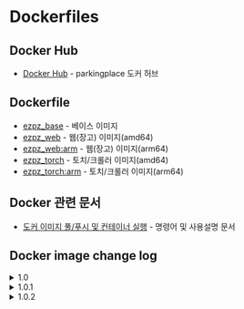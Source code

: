 # Dockerfiles

## Docker Hub
- [Docker Hub](https://hub.docker.com/repositories/parkingplace) - parkingplace 도커 허브

## Dockerfile
- [ezpz_base](./Dockerfile.base) - 베이스 이미지
- [ezpz_web](./Dockerfile.web) - 웹(장고) 이미지(amd64)
- [ezpz_web:arm](./Dockerfile.web.arm) - 웹(장고) 이미지(arm64)
- [ezpz_torch](./Dockerfile.torch) - 토치/크롤러 이미지(amd64)
- [ezpz_torch:arm](./Dockerfile.torch.arm) - 토치/크롤러 이미지(arm64)

## Docker 관련 문서
- [도커 이미지 풀/푸시 및 컨테이너 실행](./docker.ipynb) - 명령어 및 사용설명 문서

## Docker image change log
<details>
<summary> 1.0 </summary>

<!-- summary 아래 한칸 공백 두어야함 -->
- 이미지 빌드
</details>

<details>
<summary> 1.0.1 </summary>

<!-- summary 아래 한칸 공백 두어야함 -->
- 기존 이미지에 필요 패키지 설치
</details>

<details>
<summary> 1.0.2 </summary>

<!-- summary 아래 한칸 공백 두어야함 -->
- arm64 이미지 추가
</details>